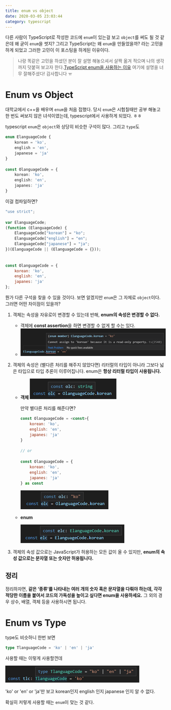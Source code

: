 ```yaml
---
title: enum vs object
date: 2020-03-05 23:03:44
category: typescript
---
```


다른 사람이 TypeScript로 작성한  코드에 `enum`이 있는걸 보고 `object`를 써도 될 것 같은데 왜 굳이 `enum`을 썻지? 그리고 TypeScript는 왜 `enum`을 만들었을까? 라는 고민을 하게 되었고 그러한 고민이 이 포스팅을 하게된 이유이다.

> 나랑 똑같은 고민을 하셨던 분이 잘 설명 해놓으셔서 살짝 옮겨 적으며 나의 생각까지 덧붙혀 보고자 한다.[TypeScript enum을 사용하는 이유]([https://medium.com/@seungha_kim_IT/typescript-enum%EC%9D%84-%EC%82%AC%EC%9A%A9%ED%95%98%EB%8A%94-%EC%9D%B4%EC%9C%A0-3b3ccd8e5552](https://medium.com/@seungha_kim_IT/typescript-enum을-사용하는-이유-3b3ccd8e5552)) 여기에 설명을 너무 잘해주셨다! 감사합니다 ㅠ

# Enum vs Object

대학교에서 c++을 배우며 `enum`을 처음 접했다. 당시 `enum`은 시험칠때만 공부 해놓고 한 번도 써보지 않은 녀석이였는데, typescript에서 사용하게 되었다. ㅎㅎ

typescript `enum`은 `object`와 상당히 비슷한 구석이 많다. 그리고 `type`도

```typescript
enum ElanguageCode {
    korean = 'ko',
    english = 'en',
    japanese = 'ja'
}

const OlanguageCode = {
    korean: 'ko',
    english: 'en',
    japanes: 'ja'
}
```

이걸 컴파일하면?

```js
"use strict";

var ElanguageCode;
(function (ElanguageCode) {
    ElanguageCode["korean"] = "ko";
    ElanguageCode["english"] = "en";
    ElanguageCode["japanese"] = "ja";
})(ElanguageCode || (ElanguageCode = {}));


const OlanguageCode = {
    korean: 'ko',
    english: 'en',
    japanes: 'ja'
};

```

뭔가 다른 구석을 찾을 수 있을 것이다. 보면 알겠지만 `enum`은 그 자체로 `object`이다. 그러면 어떤 차이점이 있을까?

1. 객체는 속성을 자유로이 변경할 수 있는데 반해, **enum의 속성은 변경할 수 없다.**

   - 객체에 **const assertion**을 하면 변경할 수 없게 할 수는 있다.
   - ![img](./images/enum02.png)

2. 객체의 속성은 (별다른 처리를 해주지 않았다면) 리터럴의 타입이 아니라 그보다 넓은 타입으로 타입 추론이 이루어집니다. enum은 **항상 리터럴 타입이 사용됩니다.**

   * **객체**
     ![img](./images/enum03.png)

     만약 별다른 처리를 해준다면?

     ```js
     const OlanguageCode = <const>{
         korean: 'ko',
         english: 'en',
         japanes: 'ja'
     }
     
     // or
     
     const OlanguageCode = {
         korean: 'ko',
         english: 'en',
         japanes: 'ja'
     } as const
     ```

     ![img](./images/enum05.png)

   * **enum**

     ![img](./images/enum04.png)

     

3. 객체의 속성 값으로는 JavaScript가 허용하는 모든 값이 올 수 있지만, **enum의 속성 값으로는 문자열 또는 숫자만 허용됩니다.**

## 정리

정리하자면, **같은 ‘종류’를 나타내는 여러 개의 숫자 혹은 문자열을 다뤄야 하는데, 각각 적당한 이름을 붙여서 코드의 가독성을 높이고 싶다면 enum을 사용하세요.** 그 외의 경우 상수, 배열, 객체 등을 사용하시면 됩니다.



# Enum vs Type

type도 비슷하니 한번 보면

```ts
type TlanguageCode = 'ko' | 'en' | 'ja'
```

사용할 때는 이렇게 사용할껀데

![img](./images/enum06.png)

'ko' or 'en' or 'ja'만 보고 korean인지 english 인지 japanese 인지 알 수 없다.

확실히 저렇게 사용할 때는 `enum`이 맞는 것 같다.